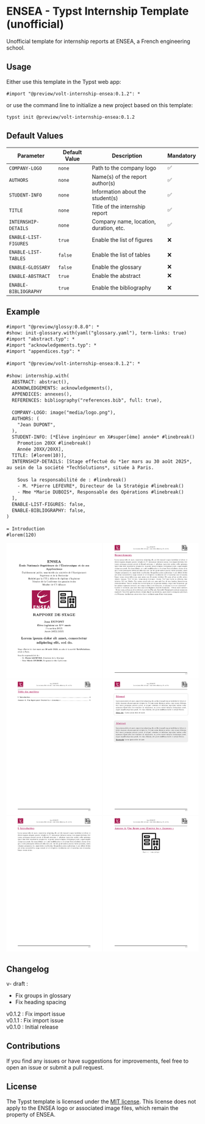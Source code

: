 # ENSEA - Typst Internship Template (unofficial)

Unofficial template for internship reports at ENSEA, a French engineering school.

## Usage

Either use this template in the Typst web app:
```typst
#import "@preview/volt-internship-ensea:0.1.2": *
```
or use the command line to initialize a new project based on this template:
```typst
typst init @preview/volt-internship-ensea:0.1.2
```

## Default Values

| Parameter                | Default Value  | Description                            | Mandatory  |
|--------------------------|----------------|----------------------------------------|------------|
| `COMPANY-LOGO`            | `none`         | Path to the company logo               | ✅         |
| `AUTHORS`                | `none`         | Name(s) of the report author(s)        | ✅         |
| `STUDENT-INFO`            | `none`         | Information about the student(s)       | ✅         |
| `TITLE`                  | `none`         | Title of the internship report         | ✅         |
| `INTERNSHIP-DETAILS`      | `none`         | Company name, location, duration, etc. | ✅         |
| `ENABLE-LIST-FIGURES`    | `true`         | Enable the list of figures             | ❌         |
| `ENABLE-LIST-TABLES`     | `false`        | Enable the list of tables              | ❌         |
| `ENABLE-GLOSSARY`         | `false`        | Enable the glossary                    | ❌         |
| `ENABLE-ABSTRACT`         | `true`         | Enable the abstract                    | ❌         |
| `ENABLE-BIBLIOGRAPHY`     | `true`         | Enable the bibliography                | ❌         |

## Example

```typst
#import "@preview/glossy:0.8.0": *
#show: init-glossary.with(yaml("glossary.yaml"), term-links: true)
#import "abstract.typ": *
#import "acknowledgements.typ": *
#import "appendices.typ": *

#import "@preview/volt-internship-ensea:0.1.2": *

#show: internship.with(
  ABSTRACT: abstract(),
  ACKNOWLEDGEMENTS: acknowledgements(),
  APPENDICES: annexes(),
  REFERENCES: bibliography("references.bib", full: true),

  COMPANY-LOGO: image("media/logo.png"),
  AUTHORS: (
    "Jean DUPONT",
  ),
  STUDENT-INFO: [*Élève ingénieur en X#super[ème] année* #linebreak()
    Promotion 20XX #linebreak()
    Année 20XX/20XX],
  TITLE: [#lorem(10)],
  INTERNSHIP-DETAILS: [Stage effectué du *1er mars au 30 août 2025*, au sein de la société *TechSolutions*, située à Paris.

    Sous la responsabilité de : #linebreak()
    - M. *Pierre LEFEVRE*, Directeur de la Stratégie #linebreak()
    - Mme *Marie DUBOIS*, Responsable des Opérations #linebreak()
  ],
  ENABLE-LIST-FIGURES: false,
  ENABLE-BIBLIOGRAPHY: false,
)

= Introduction
#lorem(120)
```

<p align="center">
  <img src="thumbnail-internship-1.png" width="250" />
  <img src="thumbnail-internship-2.png" width="250" />
  <br/>
  <img src="thumbnail-internship-3.png" width="250" />
  <img src="thumbnail-internship-4.png" width="250" />
    <br/>
  <img src="thumbnail-internship-5.png" width="250" />
  <img src="thumbnail-internship-6.png" width="250" />
</p>

## Changelog

v- draft :
- Fix groups in glossary  
- Fix heading spacing

v0.1.2 : Fix import issue  
v0.1.1 : Fix import issue  
v0.1.0 : Initial release

## Contributions

If you find any issues or have suggestions for improvements, feel free to open an issue or submit a pull request. 

## License

The Typst template is licensed under the [MIT license](https://github.com/Dawod-G/ENSEA_Typst-Template/blob/main/LICENSE.md). This license does not apply to the ENSEA logo or associated image files, which remain the property of ENSEA.